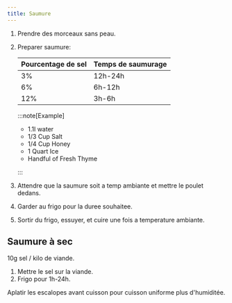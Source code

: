 ```yaml
---
title: Saumure
---
```


1. Prendre des morceaux sans peau.
1. Preparer saumure:

   | Pourcentage de sel | Temps de saumurage |
   | ------------------ | ------------------ |
   | 3%                 | 12h-24h            |
   | 6%                 | 6h-12h             |
   | 12%                | 3h-6h              |

   :::note[Example]

   - 1.1l water
   - 1/3 Cup Salt
   - 1/4 Cup Honey
   - 1 Quart Ice
   - Handful of Fresh Thyme

   :::

1. Attendre que la saumure soit a temp ambiante et mettre le poulet dedans.
1. Garder au frigo pour la duree souhaitee.
1. Sortir du frigo, essuyer, et cuire une fois a temperature ambiante.

## Saumure à sec

10g sel / kilo de viande.

1. Mettre le sel sur la viande.
1. Frigo pour 1h-24h.

Aplatir les escalopes avant cuisson pour cuisson uniforme plus d'humiditée.
